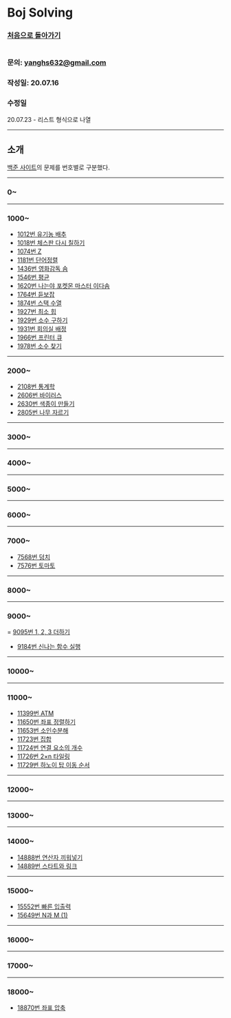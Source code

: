 # Boj Solving

### [처음으로 돌아가기](/README.md)
#
### 문의: yanghs632@gmail.com
### 작성일: 20.07.16
### 수정일
20.07.23 - 리스트 형식으로 나열


---
## 소개
[백준 사이트](https://www.acmicpc.net/ "백준")의 문제를 번호별로 구분했다.

---

### 0~

---
### 1000~

- [1012번 유기농 배추](1012번%20유기농%20배추.md "1012번 유기농 배추")
- [1018번 체스판 다시 칠하기](1018번%20체스판%20다시%20칠하기.md "1018번 체스판 다시 칠하기")
- [1074번 Z](1074번%20Z.md "1074번 Z")
- [1181번 단어정렬](1181번%20단어정렬.md "1181번 단어정렬")
- [1436번 영화감독 숌](1436번%20영화감독%20숌.md "1436번 영화감독 숌")
- [1546번 평균](1546번%20평균.md "1546번 평균")
- [1620번 나는야 포켓몬 마스터 이다솜](1620번%20나는야%20포켓몬%20마스터%20이다솜.md "1620번 나는야 포켓몬 마스터 이다솜")
- [1764번 듣보잡](1764번%20듣보잡.md "1764번 듣보잡")
- [1874번 스택 수열](1874번%20스택%20수열.md "1874번 스택 수열")
- [1927번 최소 힙](1927번%20최소%20힙.md "1927번 최소 힙")
- [1929번 소수 구하기](1929번%20소수%20구하기.md "1929번 소수 구하기")
- [1931번 회의실 배정](1931번%20회의실%20배정.md "1931번 회의실 배정")
- [1966번 프린터 큐](1966번%20프린터%20큐.md "1966번 프린터 큐")
- [1978번 소수 찾기](1978번%20소수%20찾기.md "1978번 소수 찾기") 

---
### 2000~

- [2108번 통계학](2108번%20통계학.md "2018번 통계학")
- [2606번 바이러스](2606번%20바이러스.md "2606번 바이러스")
- [2630번 색종이 만들기](2630번%20색종이%20만들기.md "2630번 색종이 만들기")
- [2805번 나무 자르기](2805번%20나무%20자르기.md "2805번 나무 자르기")
  
---
### 3000~

---
### 4000~

---
### 5000~

---
### 6000~

---
### 7000~
- [7568번 덩치](7568번%20덩치.md "7568번 덩치") 
- [7576번 토마토](7576번%20토마토.md "7576번 토마토")
---
### 8000~

---
### 9000~
= [9095번 1, 2, 3 더하기](9095번%201,%202,%203%20더하기.md "9095번 1, 2, 3 더하기")
- [9184번 신나는 함수 실행](9184번%20신나는%20함수%20실행.md "9184번 신나는 함수 실행")

---
### 10000~

---
### 11000~
- [11399번 ATM](11399번%20ATM.md "11399번 ATM")
- [11650번 좌표 정렬하기](11650번%20좌표%20정렬하기.md "11650번 좌표 정렬하기")
- [11653번 소인수분해](11653번%20소인수분해.md "11653번 소인수분해")
- [11723번 집합](11723번%20집합.md "11723번 집합")
- [11724번 연결 요소의 개수](11724번%20연결%20요소의%20개수.md "11724번 연결 요소의 개수")
- [11726번 2×n 타일링](11726번%202×n%20타일링.md "11726번 2×n 타일링")
- [11729번 하노이 탑 이동 순서](11729번%20하노이%20탑%20이동%20순서.md "11729번 하노이 탑 이동 순서")

---
### 12000~

---
### 13000~

---
### 14000~
- [14888번 연산자 끼워넣기](14888번%20연산자%20끼워넣기.md "14888번 연산자 끼워넣기")
- [14889번 스타트와 링크](14889번%20스타트와%20링크.md "14889번 스타트와 링크")

---
### 15000~

- [15552번 빠른 입출력](15552번%20빠른%20입출력.md "15552번 빠른 입출력")
- [15649번 N과 M (1)](15649번%20N과%20M%20(1).md "15649번 N과 M")

---
### 16000~

---
### 17000~


---
### 18000~
- [18870번 좌표 압축](18870번%20좌표%20압축.md "18870번 좌표 압축")